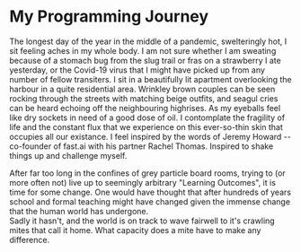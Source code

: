 # My Programming Journey

The longest day of the year in the middle of a pandemic, swelteringly hot, I sit feeling aches in my whole body. I am not sure whether I am sweating because of a stomach bug from the slug trail or fras on a strawberry I ate yesterday, or the Covid-19 virus that I might have picked up from any number of fellow transiters. I sit in a beautifully lit apartment overlooking the harbour in a quite residential area. Wrinkley brown couples can be seen rocking through the streets with matching beige outfits, and seagul cries can be heard echoing off the neighbouring highrises. As my eyeballs feel like dry sockets in need of a good dose of oil. I contomplate the fragility of life and the constant flux that we experience on this ever-so-thin skin that occupies all our existance. I feel inspired by the words of Jeremy Howard -- co-founder of fast.ai with his partner Rachel Thomas. Inspired to shake things up and challenge myself. <div> After far too long in the confines of grey particle board rooms, trying to (or more often not) live up to seemingly arbitrary "Learning Outcomes", it is time for some change. One would have thought that after hundreds of years school and formal teaching might have changed given the immense change that the human world has undergone. <div> Sadly it hasn't, and the world is on track to wave fairwell to it's crawling mites that call it home. What capacity does a mite have to make any difference.

